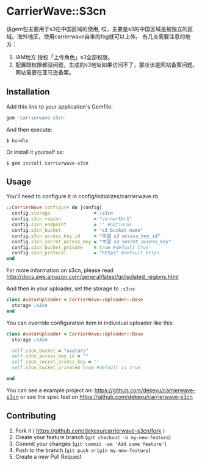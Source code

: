 # CarrierWave::S3cn

该gem包主要用于s3在中国区域的使用, 哎，主要是s3的中国区域是被独立的区域。海外地区，使用carrierwave自带的fog就可以上传。
有几点需要注意的地方：
1. IAM地方 授权「上传角色」s3全部权限。
2. 配置跟权限都没问题，生成的s3地址如果访问不了，那应该是网站备案问题。网站需要在亚马逊备案。
## Installation

Add this line to your application's Gemfile:

```ruby
gem 'carrierwave-s3cn'
```

And then execute:

    $ bundle

Or install it yourself as:

    $ gem install carrierwave-s3cn

## Usage

You'll need to configure it in config/initializes/carrierwave.rb

```ruby
::CarrierWave.configure do |config|
  config.storage                = :s3cn
  config.s3cn_region            = "cn-north-1"
  config.s3cn_endpoint          = '' #optional
  config.s3cn_bucket            = "s3 bucket name"
  config.s3cn_access_key_id     = "中国 s3 access_key_id"
  config.s3cn_secret_access_key = "中国 s3 secret_access_key"
  config.s3cn_bucket_private    = true #default true
  config.s3cn_protocol          = "https" #default https
end
```

For more information on s3cn, please read http://docs.aws.amazon.com/general/latest/gr/isolated_regions.html

And then in your uploader, set the storage to `:s3cn`:

```ruby
class AvatarUploader < CarrierWave::Uploader::Base
  storage :s3cn
end
```

You can override configuration item in individual uploader like this:

```ruby
class AvatarUploader < CarrierWave::Uploader::Base
  storage :s3cn

  self.s3cn_bucket = "avatars"
  self.s3cn_access_key_id = ""
  self.s3cn_secret_access_key = ''
  self.s3cn_bucket_private= true #default is true

end
```
You can see a example project on: https://github.com/dekexu/carrierwave-s3cn
or see the spec test on https://github.com/dekexu/carrierwave-s3cn

## Contributing

1. Fork it ( https://github.com/dekexu/carrierwave-s3cn/fork )
2. Create your feature branch (`git checkout -b my-new-feature`)
3. Commit your changes (`git commit -am 'Add some feature'`)
4. Push to the branch (`git push origin my-new-feature`)
5. Create a new Pull Request
